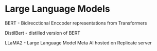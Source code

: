 # Large Language Models

BERT - Bidirecctional Enccoder representations from Transformers

DistilBert - distilled version of BERT

LLaMA2 - Large Language Model Meta AI hosted on Replicate server

